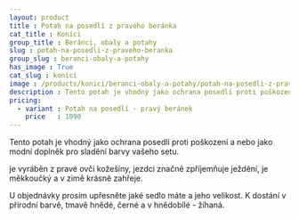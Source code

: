 ```yaml
---
layout: product
title : Potah na posedlí z pravého beránka
cat_title : Koníci
group_title : Beránci, obaly a potahy
slug : potah-na-posedli-z-praveho-beranka
group_slug : beranci-obaly-a-potahy
has_image : True
cat_slug : konici
image : /products/konici/beranci-obaly-a-potahy/potah-na-posedli-z-praveho-beranka.jpg
description : Tento potah je vhodný jako ochrana posedlí proti poškození a nebo jako modní doplněk pro sladění barvy vašeho setu.
pricing:
  - variant : Potah na posedlí - pravý beránek
    price   : 1090
---
```


Tento potah je vhodný jako ochrana posedlí proti poškození a nebo jako modní doplněk pro sladění barvy vašeho setu.

je vyráběn z pravé ovčí kožešiny, jezdci značně zpříjemňuje ježdění, je měkkoučký a v zimě krásně zahřeje.

U objednávky prosím upřesněte jaké sedlo máte a jeho velikost.
K dostání v přírodní barvě, tmavě hnědé, černé a v hnědobílé - žíhaná.

